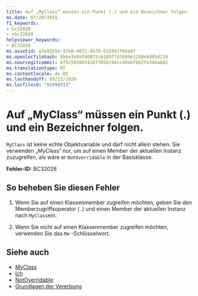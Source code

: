 ```yaml
---
title: Auf „MyClass“ müssen ein Punkt (.) und ein Bezeichner folgen.
ms.date: 07/20/2015
f1_keywords:
- bc32028
- vbc32028
helpviewer_keywords:
- BC32028
ms.assetid: a7e92b54-32b8-4072-9576-632942f05e0f
ms.openlocfilehash: 6b6e3b9af40872c6189ffd7609e329de8d05d110
ms.sourcegitcommit: bf5c5850654187705bc94cc40ebfb62fe346ab02
ms.translationtype: MT
ms.contentlocale: de-DE
ms.lasthandoff: 09/23/2020
ms.locfileid: "91094513"
---
```

# <a name="myclass-must-be-followed-by--and-an-identifier"></a>Auf „MyClass“ müssen ein Punkt (.) und ein Bezeichner folgen.

`MyClass` ist keine echte Objektvariable und darf nicht allein stehen. Sie verwenden „MyClass“ nur, um auf einen Member der aktuellen Instanz zuzugreifen, als wäre er `NotOverridable` in der Basisklasse.  
  
 **Fehler-ID:** BC32028  
  
## <a name="to-correct-this-error"></a>So beheben Sie diesen Fehler  
  
1. Wenn Sie auf einen Klassenmember zugreifen möchten, geben Sie den Memberzugriffsoperator (`.`) und einen Member der aktuellen Instanz nach `MyClass`ein.  
  
2. Wenn Sie nicht auf einen Klassenmember zugreifen möchten, verwenden Sie das `Me` -Schlüsselwort.  
  
## <a name="see-also"></a>Siehe auch

- [MyClass](../programming-guide/program-structure/me-my-mybase-and-myclass.md#myclass)
- [Ich](../programming-guide/program-structure/me-my-mybase-and-myclass.md#me)
- [NotOverridable](../language-reference/modifiers/notoverridable.md)
- [Grundlagen der Vererbung](../programming-guide/language-features/objects-and-classes/inheritance-basics.md)
